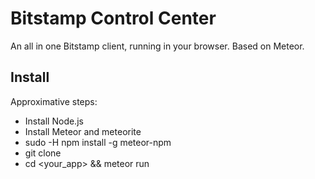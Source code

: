 # Bitstamp Control Center

An all in one Bitstamp client, running in your browser. Based on Meteor.

## Install

Approximative steps:

* Install Node.js
* Install Meteor and meteorite
* sudo -H npm install -g meteor-npm
* git clone
* cd <your_app> && meteor run

